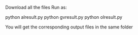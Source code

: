 Download all the files
Run as:

python alresult.py
python gvresult.py
python olresult.py

You will get the corresponding output files in the same folder
